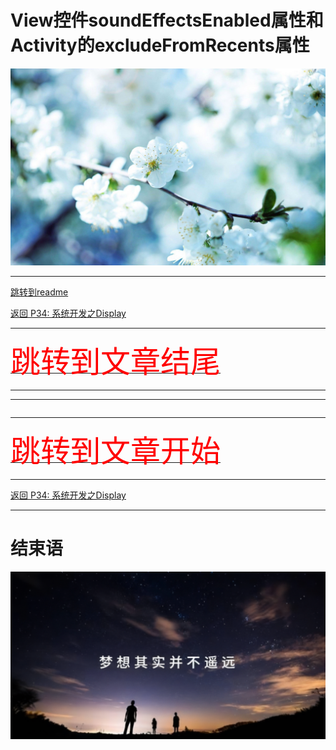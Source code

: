 # View控件soundEffectsEnabled属性和Activity的excludeFromRecents属性

<img src="../flower/flower_p24.png">

---

[跳转到readme](https://github.com/hfreeman2008/android_core_framework/blob/main/README-CN.md)


[返回 P34: 系统开发之Display](https://github.com/hfreeman2008/android_core_framework/blob/main/P34_%E7%B3%BB%E7%BB%9F%E5%BC%80%E5%8F%91%E4%B9%8BDisplay/%E7%B3%BB%E7%BB%9F%E5%BC%80%E5%8F%91%E4%B9%8BDisplay.md)


---

[<font face='黑体' color=#ff0000 size=40 >跳转到文章结尾</font>](#结束语)

---







---



```xml

```






---

[<font face='黑体' color=#ff0000 size=40 >跳转到文章开始</font>](#view的控件xml属性和activity的xml属性解析)

---


[返回 P34: 系统开发之Display](https://github.com/hfreeman2008/android_core_framework/blob/main/P34_%E7%B3%BB%E7%BB%9F%E5%BC%80%E5%8F%91%E4%B9%8BDisplay/%E7%B3%BB%E7%BB%9F%E5%BC%80%E5%8F%91%E4%B9%8BDisplay.md)






---

# 结束语

<img src="../Images/end_001.png">